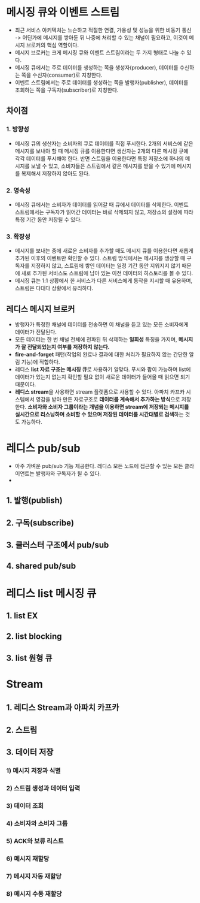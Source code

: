# 메시징 큐와 이벤트 스트림
- 최근 서비스 아키텍처는 느슨하고 적절한 연결, 가용성 및 성능을 위한 비동기 통신 -> 어딘가에 메시지를 쌓아둔 뒤 나중에 처리할 수 있는 채널이 필요하고, 이것이 메시지 브로커의 핵심 역할이다.
- 메시지 브로커는 크게 메시징 큐와 이벤트 스트림이라는 두 가지 형태로 나눌 수 있다.
- 메시징 큐에서는 주로 데이터를 생성하는 쪽을 생성자(producer), 데이터를 수신하는 쪽을 수신자(consumer)로 지칭한다.
- 이벤트 스트림에서는 주로 데이터를 생성하는 쪽을 발행자(publisher), 데이터를 조회하는 쪽을 구독자(subscriber)로 지칭한다.

## 차이점
### 1. 방향성
- 메시징 큐의 생산자는 소비자의 큐로 데이터를 직접 푸시한다. 2개의 서비스에 같은 메시지를 보내야 할 때 메시징 큐를 이용한다면 생산자는 2개의 다른 메시징 큐에 각각 데이터를 푸시해야 한다. 반면 스트림을 이용한다면 특정 저장소에 하나의 메시지를 보낼 수 있고, 소비자들은 스트림에서 같은 메시지를 받을 수 있기에 메시지를 복제해서 저장하지 않아도 된다.

### 2. 영속성
- 메시징 큐에서는 소비자가 데이터를 읽어갈 때 큐에서 데이터를 삭제한다. 이벤트 스트림에서는 구독자가 읽어간 데이터는 바로 삭제되지 않고, 저장소의 설정에 따라 특정 기간 동안 저장될 수 있다. 

### 3. 확장성
- 메시지를 보내는 중에 새로운 소비자를 추가할 때도 메시지 큐를 이용한다면 새롭게 추가된 이후의 이벤트만 확인할 수 있다. 스트림 방식에서는 메시지를 생상할 때 구독자를 지정하지 않고, 스트림에 쌓인 데이터는 일정 기간 동안 지워지지 않기 때문에 새로 추가된 서비스도 스트림에 남아 있는 이전 데이터의 히스토리를 볼 수 있다.
- 메시징 큐는 1:1 상황에서 한 서비스가 다른 서비스에게 동작을 지시할 때 유용하며, 스트림은 다대다 상황에서 유리하다.

## 레디스 메시지 브로커
- 방행자가 특정한 채널에 데이터를 전송하면 이 채널을 듣고 있는 모든 소비자에게 데이터가 전달된다.
- 모든 데이터는 한 번 채널 전체에 전파된 뒤 삭제하는 **일회성** 특징을 가지며, **메시지가 잘 전달되었는지 여부를 저장하지 않는다.**
- **fire-and-forget** 패턴(작업의 완료나 결과에 대한 처리가 필요하지 않는 간단한 알림 기능)에 적합하다.
- 레디스 **list 자료 구조는 메시징 큐**로 사용하기 알맞다. 푸시와 팝이 가능하며 list에 데이터가 있는지 없는지 확인할 필요 없이 새로운 데이터가 들어올 때 읽으면 되기 때문이다.
- **레디스 stream**을 사용하면 stream 플랫폼으로 사용할 수 있다. 아파치 카프카 시스템에서 영감을 받아 만든 자료구조로 **데이터를 계속해서 추가하는 방식**으로 저장한다. **소비자와 소비자 그룹이라는 개념을 이용하면 stream에 저장되는 메시지를 실시간으로 리스닝하며 소비할 수 있으며 저장된 데이터를 시간대별로 검색**하는 것도 가능하다.

# 레디스 pub/sub
- 아주 가벼운 pub/sub 기능 제공한다. 레디스 모든 노드에 접근할 수 있는 모든 클라이언트는 발행자와 구독자가 될 수 있다.
- 
## 1. 발행(publish)

## 2. 구독(subscribe)

## 3. 클러스터 구조에서 pub/sub

## 4. shared pub/sub

# 레디스 list 메시징 큐

## 1. list EX

## 2. list blocking

## 3. list 원형 큐

# Stream

## 1. 레디스 Stream과 아파치 카프카

## 2. 스트림

## 3. 데이터 저장

### 1) 메시지 저장과 식별

### 2) 스트림 생성과 데이터 입력

### 3) 데이터 조회

### 4) 소비자와 소비자 그룹

### 5) ACK와 보류 리스트

### 6) 메시지 재할당

### 7) 메시지 자동 재할당

### 8) 메시지 수동 재할당

